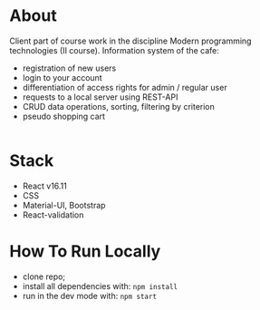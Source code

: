 # About
Client part of course work in the discipline Modern programming technologies (II course).
Information system of the cafe:
* registration of new users
* login to your account
* differentiation of access rights for admin / regular user
* requests to a local server using REST-API
* CRUD data operations, sorting, filtering by criterion
* pseudo shopping cart

![]()

# Stack
* React v16.11
* CSS
* Material-UI, Bootstrap
* React-validation

# How To Run Locally
* clone repo;
* install all dependencies with:
 ` npm install `
* run in the dev mode with:
` npm start `

